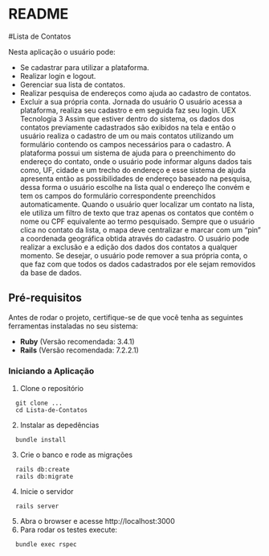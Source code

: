 # README

#Lista de Contatos

Nesta aplicação o usuário pode:
- Se cadastrar para utilizar a plataforma.
- Realizar login e logout.
- Gerenciar sua lista de contatos.
- Realizar pesquisa de endereços como ajuda ao cadastro de contatos.
- Excluir a sua própria conta.
Jornada do usuário
O usuário acessa a plataforma, realiza seu cadastro e em seguida faz seu login.
UEX Tecnologia 3
Assim que estiver dentro do sistema, os dados dos contatos previamente cadastrados são exibidos
na tela e então o usuário realiza o cadastro de um ou mais contatos utilizando um formulário
contendo os campos necessários para o cadastro.
A plataforma possui um sistema de ajuda para o preenchimento do endereço do contato, onde o
usuário pode informar alguns dados tais como, UF, cidade e um trecho do endereço e esse sistema
de ajuda apresenta então as possibilidades de endereço baseado na pesquisa, dessa forma o
usuário escolhe na lista qual o endereço lhe convém e tem os campos do formulário
correspondente preenchidos automaticamente.
Quando o usuário quer localizar um contato na lista, ele utiliza um filtro de texto que traz apenas os
contatos que contém o nome ou CPF equivalente ao termo pesquisado.
Sempre que o usuário clica no contato da lista, o mapa deve centralizar e marcar com um “pin” a
coordenada geográfica obtida através do cadastro.
O usuário pode realizar a exclusão e a edição dos dados dos contatos a qualquer momento.
Se desejar, o usuário pode remover a sua própria conta, o que faz com que todos os dados
cadastrados por ele sejam removidos da base de dados.

## Pré-requisitos

Antes de rodar o projeto, certifique-se de que você tenha as seguintes ferramentas instaladas no seu sistema:

- **Ruby** (Versão recomendada: 3.4.1)
- **Rails** (Versão recomendada:  7.2.2.1)

### Iniciando a Aplicação

1. Clone o repositório
  ```
    git clone ...
    cd Lista-de-Contatos
  ```
2. Instalar as depedências 
  ```
    bundle install
  ```
3. Crie o banco e rode as migrações
  ```
    rails db:create
    rails db:migrate
  ```
4. Inicie o servidor
  ```
    rails server
  ```
5. Abra o browser e acesse http://localhost:3000
6. Para rodar os testes execute:
```
  bundle exec rspec
```

